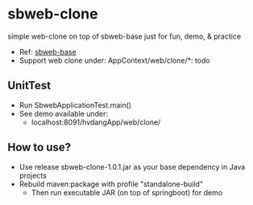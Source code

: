 # sbweb-clone
simple web-clone on top of sbweb-base just for fun, demo, & practice
* Ref: [sbweb-base](https://github.com/hvdangio/sbweb-base)
* Support web clone under: AppContext/web/clone/*: todo

## UnitTest
* Run SbwebApplicationTest.main()
* See demo available under:
  * localhost:8091/hvdangApp/web/clone/

## How to use?
* Use release sbweb-clone-1.0.1.jar as your base dependency in Java projects
* Rebuild maven:package with profile "standalone-build"
  * Then run executable JAR (on top of springboot) for demo
